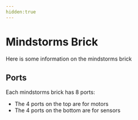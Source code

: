 ```yaml
---
hidden:true
---
```


# Mindstorms Brick

Here is some information on the mindstorms brick

## Ports

Each mindstorms brick has 8 ports:

- The 4 ports on the top are for motors
- The 4 ports on the bottom are for sensors
